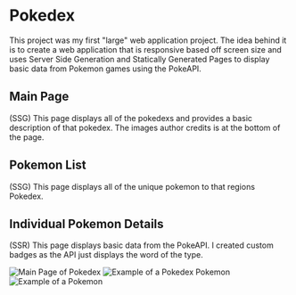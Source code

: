 # Pokedex

This project was my first "large" web application project. The idea behind it is to create a web application that is responsive based off screen size and uses Server Side Generation and Statically Generated Pages to display basic data from Pokemon games using the PokeAPI.

## Main Page

(SSG) This page displays all of the pokedexs and provides a basic description of that pokedex. The images author credits is at the bottom of the page.

## Pokemon List

(SSG) This page displays all of the unique pokemon to that regions Pokedex.

## Individual Pokemon Details

(SSR) This page displays basic data from the PokeAPI. I created custom badges as the API just displays the word of the type.

![Main Page of Pokedex]()
![Example of a Pokedex Pokemon]()
![Example of a Pokemon]()
